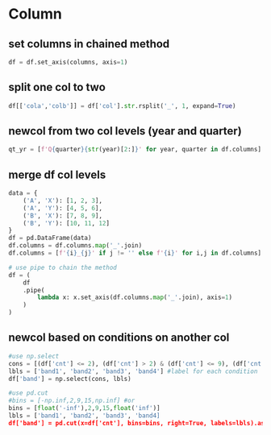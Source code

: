 # Column

## set columns in chained method
```py
df = df.set_axis(columns, axis=1)
```

## split one col to two
```py
df[['cola','colb']] = df['col'].str.rsplit('_', 1, expand=True)
```

## newcol from two col levels (year and quarter)
```py
qt_yr = [f'Q{quarter}{str(year)[2:]}' for year, quarter in df.columns]
```
## merge df col levels
```py
data = {
    ('A', 'X'): [1, 2, 3],
    ('A', 'Y'): [4, 5, 6],
    ('B', 'X'): [7, 8, 9],
    ('B', 'Y'): [10, 11, 12]
}
df = pd.DataFrame(data)
df.columns = df.columns.map('_'.join)
df.columns = [f'{i}_{j}' if j != '' else f'{i}' for i,j in df.columns]

# use pipe to chain the method
df = (
    df
    .pipe(
        lambda x: x.set_axis(df.columns.map('_'.join), axis=1)
    )
)
```

## newcol based on conditions on another col
```py
#use np.select
cons = [(df['cnt'] <= 2), (df['cnt'] > 2) & (df['cnt'] <= 9), (df['cnt'] > 9) & (df['cnt'] <= 15), (df['cnt'] > 15)]
lbls = ['band1', 'band2', 'band3', 'band4'] #label for each condition
df['band'] = np.select(cons, lbls)

#use pd.cut
#bins = [-np.inf,2,9,15,np.inf] #or
bins = [float('-inf'),2,9,15,float('inf')]
lbls = ['band1', 'band2', 'band3', 'band4]
df['band'] = pd.cut(x=df['cnt'], bins=bins, right=True, labels=lbls).astype(str) #change category to str
```
